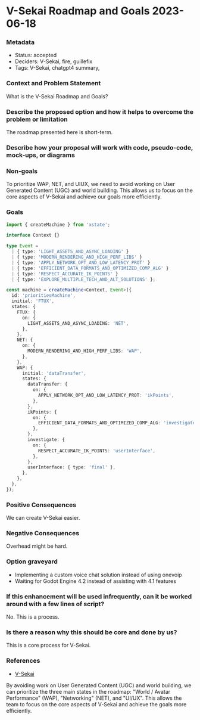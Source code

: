 # V-Sekai Roadmap and Goals 2023-06-18

### Metadata

- Status: accepted
- Deciders: V-Sekai, fire, guillefix
- Tags: V-Sekai, chatgpt4 summary,

### Context and Problem Statement

What is the V-Sekai Roadmap and Goals?

### Describe the proposed option and how it helps to overcome the problem or limitation

The roadmap presented here is short-term.

### Describe how your proposal will work with code, pseudo-code, mock-ups, or diagrams

### Non-goals

To prioritize WAP, NET, and UIUX, we need to avoid working on User Generated Content (UGC) and world building. This allows us to focus on the core aspects of V-Sekai and achieve our goals more efficiently.

### Goals

```typescript
import { createMachine } from 'xstate';

interface Context {}

type Event =
  | { type: 'LIGHT_ASSETS_AND_ASYNC_LOADING' }
  | { type: 'MODERN_RENDERING_AND_HIGH_PERF_LIBS' }
  | { type: 'APPLY_NETWORK_OPT_AND_LOW_LATENCY_PROT' }
  | { type: 'EFFICIENT_DATA_FORMATS_AND_OPTIMIZED_COMP_ALG' }
  | { type: 'RESPECT_ACCURATE_IK_POINTS' }
  | { type: 'EXPLORE_MULTIPLE_TECH_AND_ALT_SOLUTIONS' };

const machine = createMachine<Context, Event>({
  id: 'prioritiesMachine',
  initial: 'FTUX',
  states: {
    FTUX: {
      on: {
        LIGHT_ASSETS_AND_ASYNC_LOADING: 'NET',
      },
    },
    NET: {
      on: {
        MODERN_RENDERING_AND_HIGH_PERF_LIBS: 'WAP',
      },
    },
    WAP: {
      initial: 'dataTransfer',
      states: {
        dataTransfer: {
          on: {
            APPLY_NETWORK_OPT_AND_LOW_LATENCY_PROT: 'ikPoints',
          },
        },
        ikPoints: {
          on: {
            EFFICIENT_DATA_FORMATS_AND_OPTIMIZED_COMP_ALG: 'investigate',
          },
        },
        investigate: {
          on: {
            RESPECT_ACCURATE_IK_POINTS: 'userInterface',
          },
        },
        userInterface: { type: 'final' },
      },
    },
  },
});
```

### Positive Consequences

We can create V-Sekai easier.

### Negative Consequences

Overhead might be hard.

### Option graveyard

- Implementing a custom voice chat solution instead of using onevoip
- Waiting for Godot Engine 4.2 instead of assisting with 4.1 features

### If this enhancement will be used infrequently, can it be worked around with a few lines of script?

No. This is a process.

### Is there a reason why this should be core and done by us?

This is a core process for V-Sekai.

### References

- [V-Sekai](https://v-sekai.org/)

By avoiding work on User Generated Content (UGC) and world building, we can prioritize the three main states in the roadmap: "World / Avatar Performance" (WAP), "Networking" (NET), and "UI/UX". This allows the team to focus on the core aspects of V-Sekai and achieve the goals more efficiently.